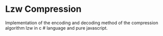 # Lzw Compression
Implementation of the encoding and decoding method of the compression algorithm lzw in c # language and pure javascript.